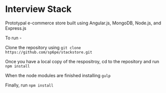 # Interview Stack

Prototypal e-commerce store built using Angular.js, MongoDB, Node.js, and Express.js 

To run -

Clone the repository using ```git clone https://github.com/sp6pe/stackstore.git```

Once you have a local copy of the respositroy, cd to the repository and run ```npm install```

When the node modules are finished installing ```gulp```

Finally, run ```npm install```






